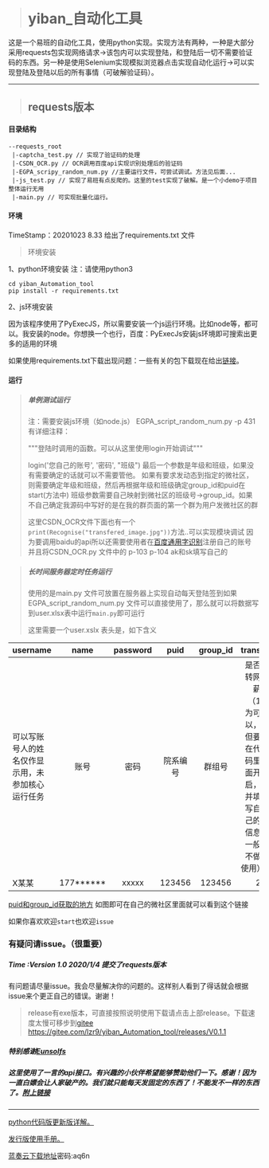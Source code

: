 ># yiban_自动化工具

这是一个易班的自动化工具，使用python实现。实现方法有两种，一种是大部分采用requests包实现网络请求->该包内可以实现登陆，和登陆后一切不需要验证码的东西。另一种是使用Selenium实现模拟浏览器点击实现自动化运行->可以实现登陆及登陆以后的所有事情（可破解验证码）。

---
>## requests版本
#### 目录结构
```
--requests_root
 |-captcha_test.py // 实现了验证码的处理
 |-CSDN_OCR.py // OCR调用百度api实现识别处理后的验证码
 |-EGPA_scripy_random_num.py //主要运行文件，可尝试调试。方法见后面...
 |-js_test.py // 实现了易班有点反爬的。这里的test实现了破解。是一个小demo于项目整体运行无用
 |-main.py // 可实现批量化运行。
```

#### 环境
TimeStamp：20201023 8.33 给出了requirements.txt 文件
> 环境安装

1、python环境安装
注：请使用python3
```
cd yiban_Automation_tool
pip install -r requirements.txt
```
2、js环境安装

因为该程序使用了PyExecJS，所以需要安装一个js运行环境。比如node等，都可以。我安装的node。你想换一个也行，百度：PyExecJs安装js环境即可搜索出更多的适用的环境

如果使用requirements.txt下载出现问题：一些有关的包下载现在给出[链接](https://sadtomlzr.github.io/2020/04/21/python%E5%A5%87%E6%80%AA%E7%9A%84%E5%8C%85%E7%9A%84%E5%AE%89%E8%A3%85%E6%95%B4%E7%90%86/)。


#### 运行
> ##### 单例测试运行
> 注：需要安装js环境（如node.js）
> EGPA_script_random_num.py -p 431有详细注释：
>
>"""登陆时调用的函数。可以从这里使用login开始调试"""
>
> login('您自己的账号', '密码', "班级")
最后一个参数是年级和班级，如果没有需要确定的话就可以不需要管他。
如果有要求发动态到指定的微社区，则需要确定年级和班级，然后再根据年级和班级确定group_id和puid在start(方法中)
班级参数需要自己映射到微社区的班级号->group_id。如果不自己确定我源码中写好的是在我的群页面的第一个群为用户发微社区的群
>
>这里CSDN_OCR文件下面也有一个`print(Recognise("transfered_image.jpg"))`方法..可以实现模块调试
因为要调用baidu的api所以还需要使用者在[百度通用字识别](https://ai.baidu.com/tech/ocr/general)注册自己的账号
并且将CSDN_OCR.py 文件中的 p-103 p-104 ak和sk填写自己的

> ##### 长时间服务器定时任务运行
> 使用的是main.py 文件可放置在服务器上实现自动每天登陆签到如果EGPA_script_random_num.py
文件可以直接使用了，那么就可以将数据写到user.xlsx表中运行`main.py`即可运行
>
>这里需要一个user.xslx 表头是，如下含义

username|name|password|puid|group_id|trans
---|:--:|:--:|:--:|:--:|---:
可以写账号人的姓名仅作显示用，未参加核心运行任务|账号|密码|院系编号|群组号|是否转网薪（1为可以，但要在代码里面开启，并填写自己的信息一般不做使用）
X某某|177******|xxxxx|123456|123456|2

[puid和group_id获取的地方](puid_groupid.png)
如图即可在自己的微社区里面就可以看到这个链接

如果你喜欢欢迎`start`也欢迎`issue`
### 有疑问请issue。（很重要）
##### Time :Version 1.0 2020/1/4 提交了requests版本  
有问题请尽量issue。我会尽量解决你的问题的。这样别人看到了得话就会根据issue来个更正自己的错误。谢谢！

> release有exe版本，可直接按照说明使用下载请点击上部release。下载速度太慢可移步到[gitee]("https://gitee.com/lzr9/yiban_Automation_tool/releases/V0.1.1")
https://gitee.com/lzr9/yiban_Automation_tool/releases/V0.1.1

##### 特别感谢[Eunsolfs](https://github.com/Eunsolfs "Eunsolfs的GitHub")
##### 这里使用了一言的api接口。有兴趣的小伙伴希望能够赞助他们一下。感谢！因为一直白嫖会让人家破产的。我们就只能每天发固定的东西了！不能发不一样的东西了。[附上链接](https://hitokoto.cn/)
----
[python代码版更新版详解。](https://sadtomlzr.github.io/2020/04/09/%E6%80%8E%E6%A0%B7%E5%88%B7%E6%98%93%E7%8F%AD%EF%BC%9F/)

[发行版使用手册。](https://sadtomlzr.github.io/2020/04/01/About-how-to-use-yiban-automation-tool/)

[蓝奏云下载地址](https://sadtom.lanzous.com/b015d4v0f)密码:aq6n


